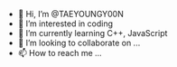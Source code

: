 - 👋 Hi, I’m @TAEYOUNGY00N
- 👀 I’m interested in coding
- 🌱 I’m currently learning C++, JavaScript
- 💞️ I’m looking to collaborate on ...
- 📫 How to reach me ...

<!---
TAEYOUNGY00N/TAEYOUNGY00N is a ✨ special ✨ repository because its `README.md` (this file) appears on your GitHub profile.
You can click the Preview link to take a look at your changes.
--->
